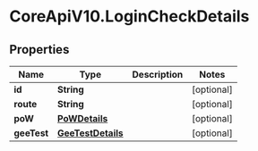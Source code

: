 # CoreApiV10.LoginCheckDetails

## Properties
Name | Type | Description | Notes
------------ | ------------- | ------------- | -------------
**id** | **String** |  | [optional] 
**route** | **String** |  | [optional] 
**poW** | [**PoWDetails**](PoWDetails.md) |  | [optional] 
**geeTest** | [**GeeTestDetails**](GeeTestDetails.md) |  | [optional] 


